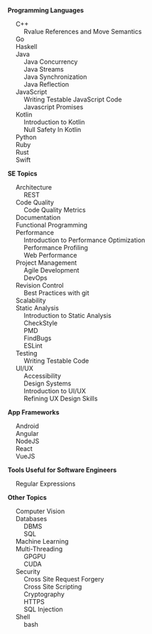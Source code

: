 
<span id="toc">
<navigation>

* ****Programming Languages****
  * C++
    * [Rvalue References and Move Semantics]({{baseUrl}}/contents/c++/rvalue.html)
  * [Go]({{baseUrl}}/contents/go/Go.html)
  * [Haskell]({{baseUrl}}/contents/haskell/Haskell.html)
  * Java
    * [Java Concurrency]({{baseUrl}}/contents/java/JavaConcurrency.html)
    * [Java Streams]({{baseUrl}}/contents/java/streams-an-introduction.html)
    * [Java Synchronization]({{baseUrl}}/contents/java/JavaSynchronization.html)
    * [Java Reflection]({{baseUrl}}/contents/java/JavaReflections.html)
  * JavaScript
    * [Writing Testable JavaScript Code]({{baseUrl}}/contents/javascript/javascript.html)
    * [Javascript Promises]({{baseUrl}}/contents/javascript/Javascript-promises.html)
  * Kotlin
    * [Introduction to Kotlin]({{baseUrl}}/contents/kotlin/kotlin.html)
    * [Null Safety In Kotlin]({{baseUrl}}/contents/kotlin/NullSafety.html)
  * [Python]({{baseUrl}}/contents/python/introduction-to-python.html)
  * [Ruby]({{baseUrl}}/contents/ruby/Ruby.html)
  * [Rust]({{baseUrl}}/contents/rust/Rust.html)
  * [Swift]({{baseUrl}}/contents/swift/welcome-to-swift.html)

* ****SE Topics****
  * Architecture
    * [REST]({{baseUrl}}/contents/architecture/RESTArchitecturalStyle.html)
  * Code Quality
    * [Code Quality Metrics]({{baseUrl}}/contents/codeQuality/CodeQualityMetrics.html)
  * [Documentation]({{baseUrl}}/contents/projectManagement/documentation.html)
  * [Functional Programming]({{baseUrl}}/contents/functionalProgramming/intro.html)
  * Performance
    * [Introduction to Performance Optimization]({{baseUrl}}/contents/performance/Performance.html)
    * [Performance Profiling]({{baseUrl}}/contents/performance/PerformanceProfiling.html)
    * [Web Performance]({{baseUrl}}/contents/performance/WebPerformance.html)
  * Project Management
    * [Agile Development]({{baseUrl}}/contents/projectManagement/AgileDevelopment.html)
    * [DevOps]({{baseUrl}}/contents/devops/DevOps.html)
  * Revision Control
    * [Best Practices with git]({{baseUrl}}/contents/revisionControl/bestPracticesGit.html)
  * [Scalability]({{baseUrl}}/contents/scalability/scalable-development.html)
  * Static Analysis
    * [Introduction to Static Analysis]({{baseUrl}}/contents/staticAnalysis/intro.html)
    * [CheckStyle]({{baseUrl}}/contents/staticAnalysis/checkStyle.html)
    * [PMD]({{baseUrl}}/contents/staticAnalysis/PMD.html)
    * [FindBugs]({{baseUrl}}/contents/staticAnalysis/FindBugs.html)
    * [ESLint]({{baseUrl}}/contents/staticAnalysis/ESLint.html)
  * Testing
    * [Writing Testable Code]({{baseUrl}}/contents/testing/writing-testable-code.html)
  * UI/UX
    * [Accessibility]({{baseUrl}}/contents/uix/accessibility.html)
    * [Design Systems]({{baseUrl}}/contents/uix/design-systems.html)
    * [Introduction to UI/UX]({{baseUrl}}/contents/uix/uix.html)
    * [Refining UX Design Skills]({{baseUrl}}/contents/uix/refining-ux-skills.html)

* ****App Frameworks****
  * [Android]({{baseUrl}}/contents/android/IntroToAndroid.html)
  * [Angular]({{baseUrl}}/contents/javascript/Javascript-framework-Angular.html)
  * [NodeJS]({{baseUrl}}/contents/node/nodejs.html)
  * [React]({{baseUrl}}/contents/javascript/Javascript-framework-React.html)
  * [VueJS]({{baseUrl}}/contents/javascript/Javascript-framework-VueJs.html)

* ****Tools Useful for Software Engineers****
  * [Regular Expressions]({{baseUrl}}/contents/regex/Regex.html)

* ****Other Topics****
  * [Computer Vision]({{baseUrl}}/contents/computerVision/cv.html)
  * Databases
    * [DBMS]({{baseUrl}}/contents/data/databases/databases.html)
    * [SQL]({{baseUrl}}/contents/data/sql/SQL.html)
  * [Machine Learning]({{baseUrl}}/contents/ai/ml.html)
  * Multi-Threading
    * [GPGPU]({{baseUrl}}/contents/gpgpu/gpgpu.html)
    * [CUDA]({{baseUrl}}/contents/gpgpu/cuda.html)
  * Security
    * [Cross Site Request Forgery]({{baseUrl}}/contents/security/crossSiteRequestForgery/crossSiteRequestForgery.html)
    * [Cross Site Scripting]({{baseUrl}}/contents/security/crossSiteScripting/crossSiteScripting.html)
    * [Cryptography]({{baseUrl}}/contents/security/cryptography.html)
    * [HTTPS]({{baseUrl}}/contents/security/Https.html)
    * [SQL Injection]({{baseUrl}}/contents/security/sqlInjection.html)
  * Shell 
    * [bash]({{baseUrl}}/contents/shells/bash.html)

</navigation>
</span>
